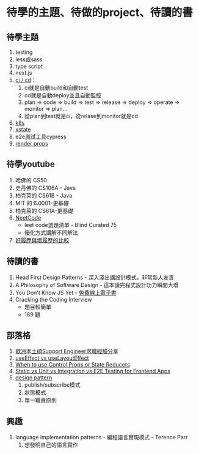 # 待學的主題、待做的project、待讀的書

## 待學主題

1. testing
2. less或sass
3. type script
4. next.js
5. [ci / cd](https://ithelp.ithome.com.tw/articles/10219083)：
   1. ci就是自動build和自動test
   2. cd就是自動deploy並且自動監控
   3. plan => code => build => test => release => deploy => operate => monitor => plan...
   4. 從plan到test就是ci，從relase到monitor就是cd
6. [k8s](https://medium.com/mr-efacani-teatime/%E9%AF%A8%E9%AD%9A%E6%B0%B4%E4%B8%8A%E9%A3%84%E7%9A%84%E4%BF%AE%E7%85%89-day-3-%E6%88%91%E8%A9%B2%E5%9C%A8%E4%BB%80%E9%BA%BC%E7%92%B0%E5%A2%83%E4%B8%8B%E5%AD%B8%E7%BF%92docker-kubernetes-cddf038a5228)
7. [xstate](https://ithelp.ithome.com.tw/users/20130721/ironman/4083)
8. e2e測試工具cypress
9. [render props](https://zh-hant.reactjs.org/docs/render-props.html)

## 待學youtube

1. 哈佛的 CS50
2. 史丹佛的 CS106A - Java
3. 柏克萊的 CS61B - Java
4. MIT 的 6.0001-更基礎
5. 柏克萊的 CS61A-更基礎
6. [NeetCode](https://www.youtube.com/c/NeetCode)
   - leet code選題清單 - Blind Curated 75
   - 優化方式講解不同解法
7. [好履歷與壞履歷的比較](https://www.youtube.com/watch?v=sDbK84GEE94)

## 待讀的書

1. Head First Design Patterns - 深入淺出講設計模式，非常新人友善
2. A Philosophy of Software Design - 這本讀完程式設計功力瞬間大增
3. You Don't Know JS Yet - [免費線上電子書](https://github.com/getify/You-Dont-Know-JS/tree/2nd-ed/get-started)
4. Cracking the Coding Interview
   - 題目較簡單
   - 189 題

## 部落格

1. [歐洲本土碩Support Engineer求職經驗分享](https://docs.google.com/document/d/1CNz50muFp1jn8Y-p-p4IPf3Qy8UD07SFWasvOpv3v6E/edit)
2. [useEffect vs useLayoutEffect](https://kentcdodds.com/blog/useeffect-vs-uselayouteffect)
3. [When to use Control Props or State Reducers](https://kentcdodds.com/blog/control-props-vs-state-reducers)
4. [Static vs Unit vs Integration vs E2E Testing for Frontend Apps](https://kentcdodds.com/blog/static-vs-unit-vs-integration-vs-e2e-tests)
5. [design pattern](https://ithelp.ithome.com.tw/users/20112280/ironman/2093?page=1)
   1. publish/subscribe模式
   2. 狀態模式
   3. 單一職責原則


## 興趣

1. language implementation patterns - 編程語言實現模式 - Terence Parr
   1. 想發明自己的語言實作